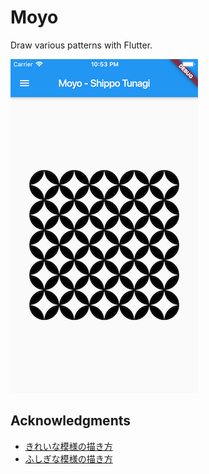 # Moyo

Draw various patterns with Flutter.

![](example.png)

## Acknowledgments

- [きれいな模様の描き方](https://www.amazon.co.jp/dp/4416309198) 
- [ふしぎな模様の描き方](https://www.amazon.co.jp/dp/4416311109) 

